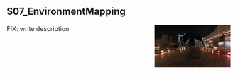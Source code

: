 ## S07_EnvironmentMapping
<img src="./Example.jpg" height="96px" align="right">

FIX: write description